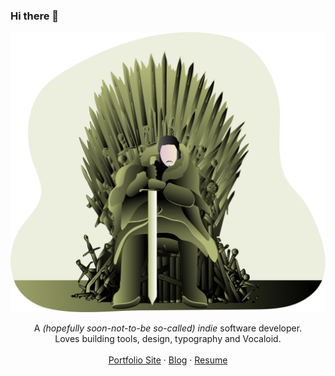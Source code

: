 ### Hi there 👋

![ningyu.me](https://raw.githubusercontent.com/mynameisny/mynameisny/master/john_snow.svg)

<p align="center">
A <em>(hopefully soon-not-to-be so-called) indie</em> software developer.<br>
Loves building tools, design, typography and Vocaloid.<br>
<br>
<a href="https://ningyu.me">Portfolio Site</a>
 · <a href="https://blog.ningyu.me">Blog</a>
 · <a href="https://resume.ningyu.me">Resume</a>
<br>
<br>
<br>
<br>
</p>

<!--
**mynameisny/mynameisny** is a ✨ _special_ ✨ repository because its `README.md` (this file) appears on your GitHub profile.

Here are some ideas to get you started:

- 🔭 I’m currently working on ...
- 🌱 I’m currently learning ...
- 👯 I’m looking to collaborate on ...
- 🤔 I’m looking for help with ...
- 💬 Ask me about ...
- 📫 How to reach me: ...
- 😄 Pronouns: ...
- ⚡ Fun fact: ...
-->
